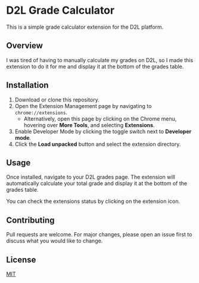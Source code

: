 # D2L Grade Calculator

This is a simple grade calculator extension for the D2L platform.

## Overview

I was tired of having to manually calculate my grades on D2L, so I made this extension to do it for me and display it at the bottom of the grades table.

## Installation

1. Download or clone this repository.
2. Open the Extension Management page by navigating to `chrome://extensions`.
    - Alternatively, open this page by clicking on the Chrome menu, hovering over **More Tools**, and selecting **Extensions**.
3. Enable Developer Mode by clicking the toggle switch next to **Developer mode**.
4. Click the **Load unpacked** button and select the extension directory.

## Usage

Once installed, navigate to your D2L grades page. The extension will automatically calculate your total grade and display it at the bottom of the grades table.

You can check the extensions status by clicking on the extension icon.

## Contributing

Pull requests are welcome. For major changes, please open an issue first to discuss what you would like to change.

## License

[MIT](https://choosealicense.com/licenses/mit/)